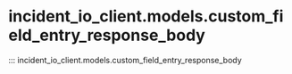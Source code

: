# incident_io_client.models.custom_field_entry_response_body

::: incident_io_client.models.custom_field_entry_response_body